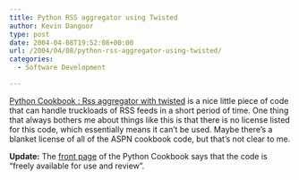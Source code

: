 ```yaml
---
title: Python RSS aggregator using Twisted
author: Kevin Dangoor
type: post
date: 2004-04-08T19:52:08+00:00
url: /2004/04/08/python-rss-aggregator-using-twisted/
categories:
  - Software Development

---
```

[Python Cookbook : Rss aggregator with twisted][1] is a nice little piece of code that can handle truckloads of RSS feeds in a short period of time. One thing that always bothers me about things like this is that there is no license listed for this code, which essentially means it can&#8217;t be used. Maybe there&#8217;s a blanket license of all of the ASPN cookbook code, but that&#8217;s not clear to me.
  
**Update:** The [front page][2] of the Python Cookbook says that the code is &#8220;freely available for use and review&#8221;.

 [1]: http://aspn.activestate.com/ASPN/Cookbook/Python/Recipe/277099 "ASPN : Python Cookbook : Rss aggregator with twisted"
 [2]: http://aspn.activestate.com/ASPN/Cookbook/Python/